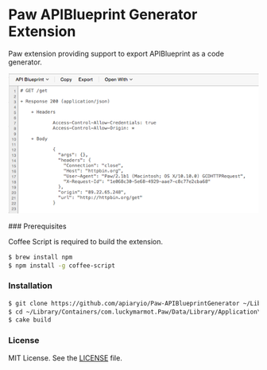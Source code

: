 Paw APIBlueprint Generator Extension
====================================

Paw extension providing support to export APIBlueprint as a code generator.

![](Screenshot.png)

### Prerequisites

Coffee Script is required to build the extension.

```bash
$ brew install npm
$ npm install -g coffee-script
```

### Installation

```bash
$ git clone https://github.com/apiaryio/Paw-APIBlueprintGenerator ~/Library/Containers/com.luckymarmot.Paw/Data/Library/Application\ Support/com.luckymarmot.Paw/Extensions/io.apiary.PawExtensions.APIBlueprintGenerator
$ cd ~/Library/Containers/com.luckymarmot.Paw/Data/Library/Application\ Support/com.luckymarmot.Paw/Extensions/io.apiary.PawExtensions.APIBlueprintGenerator
$ cake build
```

### License

MIT License. See the [LICENSE](LICENSE) file.

